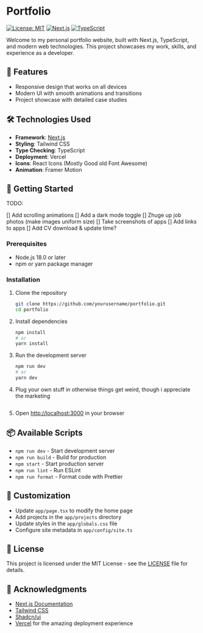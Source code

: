 # Portfolio

[![License: MIT](https://img.shields.io/badge/License-MIT-blue.svg)](https://opensource.org/licenses/MIT)
[![Next.js](https://img.shields.io/badge/Next.js-000000?style=flat&logo=nextdotjs&logoColor=white)](https://nextjs.org/)
[![TypeScript](https://img.shields.io/badge/TypeScript-007ACC?style=flat&logo=typescript&logoColor=white)](https://www.typescriptlang.org/)

Welcome to my personal portfolio website, built with Next.js, TypeScript, and modern web technologies. This project showcases my work, skills, and experience as a developer.

## 🚀 Features

- Responsive design that works on all devices
- Modern UI with smooth animations and transitions
- Project showcase with detailed case studies
## 🛠️ Technologies Used

- **Framework**: [Next.js](https://nextjs.org/)
- **Styling**: Tailwind CSS
- **Type Checking**: TypeScript
- **Deployment**: Vercel
- **Icons**: React Icons (Mostly Good old Font Awesome)
- **Animation**: Framer Motion

## 🏁 Getting Started
TODO: 

[] Add scrolling animations
[] Add a dark mode toggle
[] Zhuge up job photos (make images uniform size)
[] Take screenshots of apps
[] Add links to apps
[] Add CV download & update time?

### Prerequisites

- Node.js 18.0 or later
- npm or yarn package manager

### Installation

1. Clone the repository
   ```bash
   git clone https://github.com/yourusername/portfolio.git
   cd portfolio
   ```

2. Install dependencies
   ```bash
   npm install
   # or
   yarn install
   ```

3. Run the development server
   ```bash
   npm run dev
   # or
   yarn dev

4. Plug your own stuff in otherwise things get weird, though i appreciate the marketing
   ```

4. Open [http://localhost:3000](http://localhost:3000) in your browser

## 📦 Available Scripts

- `npm run dev` - Start development server
- `npm run build` - Build for production
- `npm start` - Start production server
- `npm run lint` - Run ESLint
- `npm run format` - Format code with Prettier

## 🎨 Customization

- Update `app/page.tsx` to modify the home page
- Add projects in the `app/projects` directory
- Update styles in the `app/globals.css` file
- Configure site metadata in `app/config/site.ts`

## 📄 License

This project is licensed under the MIT License - see the [LICENSE](LICENSE) file for details.

## 🙏 Acknowledgments

- [Next.js Documentation](https://nextjs.org/docs)
- [Tailwind CSS](https://tailwindcss.com/)
- [Shadcn/ui](https://ui.shadcn.com/)
- [Vercel](https://vercel.com/) for the amazing deployment experience



